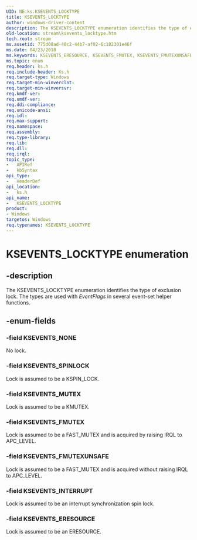 ```yaml
---
UID: NE:ks.KSEVENTS_LOCKTYPE
title: KSEVENTS_LOCKTYPE
author: windows-driver-content
description: The KSEVENTS_LOCKTYPE enumeration identifies the type of exclusion lock. The types are used with EventFlags in several event-set helper functions.
old-location: stream\ksevents_locktype.htm
tech.root: stream
ms.assetid: 775d08ad-40c2-44b7-af02-6c182301e46f
ms.date: 04/23/2018
ms.keywords: KSEVENTS_ERESOURCE, KSEVENTS_FMUTEX, KSEVENTS_FMUTEXUNSAFE, KSEVENTS_INTERRUPT, KSEVENTS_LOCKTYPE, KSEVENTS_LOCKTYPE enumeration [Streaming Media Devices], KSEVENTS_MUTEX, KSEVENTS_NONE, KSEVENTS_SPINLOCK, ks-struct_293dbf13-1dbe-478e-83fb-d38e17e4a697.xml, ks/KSEVENTS_ERESOURCE, ks/KSEVENTS_FMUTEX, ks/KSEVENTS_FMUTEXUNSAFE, ks/KSEVENTS_INTERRUPT, ks/KSEVENTS_LOCKTYPE, ks/KSEVENTS_MUTEX, ks/KSEVENTS_NONE, ks/KSEVENTS_SPINLOCK, stream.ksevents_locktype
ms.topic: enum
req.header: ks.h
req.include-header: Ks.h
req.target-type: Windows
req.target-min-winverclnt: 
req.target-min-winversvr: 
req.kmdf-ver: 
req.umdf-ver: 
req.ddi-compliance: 
req.unicode-ansi: 
req.idl: 
req.max-support: 
req.namespace: 
req.assembly: 
req.type-library: 
req.lib: 
req.dll: 
req.irql: 
topic_type:
-	APIRef
-	kbSyntax
api_type:
-	HeaderDef
api_location:
-	ks.h
api_name:
-	KSEVENTS_LOCKTYPE
product:
- Windows
targetos: Windows
req.typenames: KSEVENTS_LOCKTYPE
---
```


# KSEVENTS_LOCKTYPE enumeration


## -description


The KSEVENTS_LOCKTYPE enumeration identifies the type of exclusion lock. The types are used with <i>EventFlags</i> in several event-set helper functions.


## -enum-fields




### -field KSEVENTS_NONE

No lock.


### -field KSEVENTS_SPINLOCK

Lock is assumed to be a KSPIN_LOCK.


### -field KSEVENTS_MUTEX

Lock is assumed to be a KMUTEX.


### -field KSEVENTS_FMUTEX

Lock is assumed to be a FAST_MUTEX and is acquired by raising IRQL to APC_LEVEL.


### -field KSEVENTS_FMUTEXUNSAFE

Lock is assumed to be a FAST_MUTEX and is acquired without raising IRQL to APC_LEVEL.


### -field KSEVENTS_INTERRUPT

Lock is assumed to be an interrupt synchronization spin lock.


### -field KSEVENTS_ERESOURCE

Lock is assumed to be an ERESOURCE.

